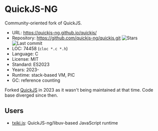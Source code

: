 # QuickJS-NG

Community-oriented fork of QuickJS.

* URL:        https://quickjs-ng.github.io/quickjs/
* Repository: https://github.com/quickjs-ng/quickjs.git <img src="https://img.shields.io/github/stars/quickjs-ng/quickjs?label=&style=flat-square" alt="Stars"><img src="https://img.shields.io/github/last-commit/quickjs-ng/quickjs?label=&style=flat-square" alt="Last commit">
* LOC:        74458 (`cloc *.c *.h`)
* Language:   C
* License:    MIT
* Standard:   ES2023
* Years:      2023-
* Runtime:    stack-based VM, PIC
* GC:         reference counting

Forked [QuickJS](quickjs.md) in 2023 as it wasn't being maintained at that time. Code base diverged since then.

## Users

* [txiki.js](https://github.com/saghul/txiki.js): QuickJS-ng/libuv-based JavaScript runtime
